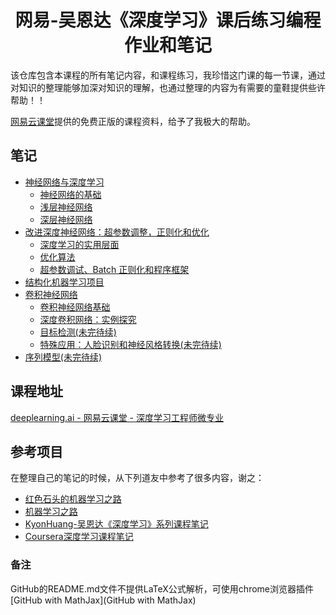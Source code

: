 <h1 align="center">网易-吴恩达《深度学习》课后练习编程作业和笔记</h1>

该仓库包含本课程的所有笔记内容，和课程练习，我珍惜这门课的每一节课，通过对知识的整理能够加深对知识的理解，也通过整理的内容为有需要的童鞋提供些许帮助！！

[网易云课堂](http://study.163.com/)提供的免费正版的课程资料，给予了我极大的帮助。

## 笔记

- [神经网络与深度学习](https://github.com/AlbertHG/Coursera-Deep-Learning-deeplearning.ai/tree/master/01-Neural%20Networks%20and%20Deep%20Learning)
    - [神经网络的基础](https://github.com/AlbertHG/Coursera-Deep-Learning-deeplearning.ai/tree/master/01-Neural%20Networks%20and%20Deep%20Learning/week2)
    - [浅层神经网络](https://github.com/AlbertHG/Coursera-Deep-Learning-deeplearning.ai/tree/master/01-Neural%20Networks%20and%20Deep%20Learning/week3)
    - [深层神经网络](https://github.com/AlbertHG/Coursera-Deep-Learning-deeplearning.ai/tree/master/01-Neural%20Networks%20and%20Deep%20Learning/week4)
- [改进深度神经网络：超参数调整，正则化和优化](https://github.com/AlbertHG/Coursera-Deep-Learning-deeplearning.ai/tree/master/02-Improving%20Deep%20Neural%20Networks%20Hyperparameter%20tuning%2C%20Regularization%20and%20Optimization)
    - [深度学习的实用层面](https://github.com/AlbertHG/Coursera-Deep-Learning-deeplearning.ai/tree/master/02-Improving%20Deep%20Neural%20Networks%20Hyperparameter%20tuning%2C%20Regularization%20and%20Optimization/week1)
    - [优化算法](https://github.com/AlbertHG/Coursera-Deep-Learning-deeplearning.ai/tree/master/02-Improving%20Deep%20Neural%20Networks%20Hyperparameter%20tuning%2C%20Regularization%20and%20Optimization/week2)
    - [超参数调试、Batch 正则化和程序框架](https://github.com/AlbertHG/Coursera-Deep-Learning-deeplearning.ai/tree/master/02-Improving%20Deep%20Neural%20Networks%20Hyperparameter%20tuning%2C%20Regularization%20and%20Optimization/week3)
- [结构化机器学习项目](https://github.com/AlbertHG/Coursera-Deep-Learning-deeplearning.ai/tree/master/03-Structuring%20Machine%20Learning%20Projects)
- [卷积神经网络](https://github.com/AlbertHG/Coursera-Deep-Learning-deeplearning.ai/tree/master/04-Convolutional%20Neural%20Networks)
    - [卷积神经网络基础](https://github.com/AlbertHG/Coursera-Deep-Learning-deeplearning.ai/tree/master/04-Convolutional%20Neural%20Networks/week1)
    - [深度卷积网络：实例探究](https://github.com/AlbertHG/Coursera-Deep-Learning-deeplearning.ai/tree/master/04-Convolutional%20Neural%20Networks/week2)
    - [目标检测(未完待续)](https://github.com/AlbertHG/Coursera-Deep-Learning-deeplearning.ai/tree/master/04-Convolutional%20Neural%20Networks/week3)
    - [特殊应用：人脸识别和神经风格转换(未完待续)](https://github.com/AlbertHG/Coursera-Deep-Learning-deeplearning.ai/tree/master/04-Convolutional%20Neural%20Networks/week4)
- [序列模型(未完待续)](https://www.google.com)

## 课程地址

[deeplearning.ai - 网易云课堂 - 深度学习工程师微专业](https://study.163.com/provider/2001053000/index.htm)



## 参考项目

在整理自己的笔记的时候，从下列道友中参考了很多内容，谢之：

* [红色石头的机器学习之路](https://zhuanlan.zhihu.com/Redstone)
* [机器学习之路](https://zhuanlan.zhihu.com/koalatree)
* [KyonHuang-吴恩达《深度学习》系列课程笔记](http://kyonhuang.top/Andrew-Ng-Deep-Learning-notes/#/)
* [Coursera深度学习课程笔记](https://zhuanlan.zhihu.com/p/31826031)

### 备注

GitHub的README.md文件不提供LaTeX公式解析，可使用chrome浏览器插件[GitHub with MathJax](GitHub with MathJax)
